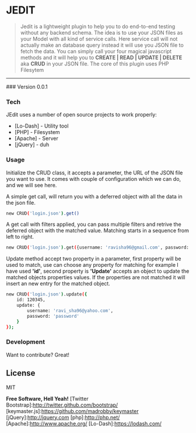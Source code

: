 # JEDIT

> Jedit is a lightweight plugin to help you to do end-to-end testing without any backend schema. The idea is to use your JSON files as your Model with all kind of service calls. Here service call will not actually make an database query instead it will use you JSON file to fetch the data. You can simply call your four magical javascript methods and it will help you to <b> CREATE | READ | UPDATE | DELETE </b> aka <b>CRUD</b>
in your JSON file. The core of this plugin uses PHP Filesytem

<hr />
### Version
0.0.1

### Tech

JEdit uses a number of open source projects to work properly:

* [Lo-Dash] - Utility tool
* [PHP] - Filesystem
* [Apache] - Server
* [jQuery] - duh

### Usage

Initialize the CRUD class, it accepts a parameter, the URL of the JSON file you want to use. It comes with couple of configuration which we can do, and we will see here.

A simple get call, will return you with a deferred object with all the data in the json file.
```bash
new CRUD('login.json').get() 
```
A get call with filters applied, you can pass multiple filters and retrive the deferred object with the matched value. Matching starts in a sequence from left to right.
```bash
new CRUD('login.json').get({username: 'ravisha96@gmail.com', password: 'password'})
```
Update method accept two property in a parameter, first property will be used to match, use can choose any property for matching for example I have used <b>'id'</b>, second property is <b>'Update'</b> accepts an object to update the matched objects properties values. If the properties are not matched it will insert an new entry for the matched object.
```bash
new CRUD('login.json').update({
    id: 120345,
    update: {
        username: 'ravi_sha96@yahoo.com', 
        password: 'password'
    }
});
```

### Development

Want to contribute? Great!

License
----

MIT


**Free Software, Hell Yeah!**
[Twitter Bootstrap]:http://twitter.github.com/bootstrap/
[keymaster.js]:https://github.com/madrobby/keymaster
[jQuery]:http://jquery.com
[php]:http://php.net/
[Apache]:http://www.apache.org/
[Lo-Dash]:https://lodash.com/
